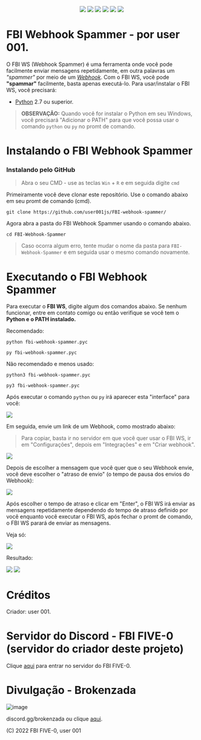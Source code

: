 <div id="top"></div>
<p align="center">
<img src=https://img.shields.io/github/languages/top/user001js/FBI-webhook-spammer?colors=6699ff&style=for-the-badge />
<img src=https://img.shields.io/github/stars/user001js/FBI-webhook-spammer?color=6699ff&style=for-the-badge />
<img src=https://img.shields.io/github/issues/user001js/FBI-webhook-spammer?color=6699ff&style=for-the-badge />
<img src=https://img.shields.io/github/forks/user001js/FBI-webhook-spammer?color=6699ff&style=for-the-badge />
<img src=https://img.shields.io/github/license/user001js/FBI-webhook-spammer?color=6699ff&style=for-the-badge />
<img src=https://img.shields.io/github/downloads/user001js/FBI-webhook-spammer/total?color=6699ff&style=for-the-badge />
</p>

# FBI Webhook Spammer - por user 001.
O FBI WS (Webhook Spammer) é uma ferramenta onde você pode facilmente enviar mensagens repetidamente, em outra palavras um *"spammer"* por meio de um [*Webhook*](https://support.discord.com/hc/pt-br/articles/228383668). Com o FBI WS, você pode **"spammar"** facilmente, basta apenas executá-lo. Para usar/instalar o FBI WS, você precisará:

* [Python](https://python.org/) 2.7 ou superior.
> **OBSERVAÇÃO:** Quando você for instalar o Python em seu Windows, você precisará "Adicionar o PATH" para que você possa usar o comando `python` ou `py` no promt de comando.

# Instalando o FBI Webhook Spammer
### Instalando pelo GitHub
> Abra o seu CMD - use as teclas `Win` + `R` e em seguida digite `cmd`
> 
Primeiramente você deve clonar este repositório. Use o comando abaixo em seu promt de comando (cmd).
```
git clone https://github.com/user001js/FBI-webhook-spammer/
```
Agora abra a pasta do FBI Webhook Spammer usando o comando abaixo.
```
cd FBI-Webhook-Spammer
```
> Caso ocorra algum erro, tente mudar o nome da pasta para `FBI-Webhook-Spammer` e em seguida usar o mesmo comando novamente.
# Executando o FBI Webhook Spammer
Para executar o **FBI WS**, digite algum dos comandos abaixo. Se nenhum funcionar, entre em contato comigo ou então verifique se você tem o **Python e o PATH instalado.**

Recomendado: 
```
python fbi-webhook-spammer.pyc
```
```
py fbi-webhook-spammer.pyc
```
Não recomendado e menos usado:
```
python3 fbi-webhook-spammer.pyc
```
```
py3 fbi-webhook-spammer.pyc
```

Após executar o comando `python` ou `py` irá aparecer esta "interface" para você:

![](https://media.discordapp.net/attachments/925212833619251211/973076721530175529/fbi_webhook_spammer.png)

Em seguida, envie um link de um Webhook, como mostrado abaixo:
> Para copiar, basta ir no servidor em que você quer usar o FBI WS, ir em "Configurações", depois em "Integrações" e em "Criar webhook".

![](https://media.discordapp.net/attachments/971725037767893002/973078650285072464/unknown.png?width=989&height=169)

Depois de escolher a mensagem que você quer que o seu Webhook envie, você deve escolher o "atraso de envio" (o tempo de pausa dos envios do Webhook):

![](https://user-images.githubusercontent.com/101312928/167341190-c414b6d7-4d0a-405d-a288-16984af7b901.png)

Após escolher o tempo de atraso e clicar em "Enter", o FBI WS irá enviar as mensagens repetidamente dependendo do tempo de atraso definido por você enquanto você executar o FBI WS, após fechar o promt de comando, o FBI WS parará de enviar as mensagens.

Veja só:

![](https://user-images.githubusercontent.com/101312928/167341562-1c0ea2e0-2546-4b08-a1cf-8e01d10e6975.png)

Resultado:

![](https://user-images.githubusercontent.com/101312928/167341852-7dd77f23-0072-493b-8e69-cb6e2868a66f.png)
![](https://user-images.githubusercontent.com/101312928/167342169-b68cefb6-de34-4258-9419-f4e1843a0429.png)

# Créditos
Criador: user 001.

# Servidor do Discord - FBI FIVE-0 (servidor do criador deste projeto)
Clique [aqui](https://discord.gg/g9GeX7JyAH) para entrar no servidor do FBI FIVE-0.

# Divulgação - Brokenzada
![image](https://user-images.githubusercontent.com/101312928/167342884-e880e1b0-df37-41b1-b165-6f56db1b4252.png)

discord.gg/brokenzada ou clique [aqui](https://discord.gg/f7ME6YGmRE).

(C) 2022 FBI FIVE-0, user 001
